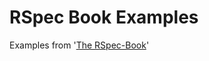 # RSpec Book Examples

Examples from '[The RSpec-Book](http://pragprog.com/book/achbd/the-rspec-book)'
